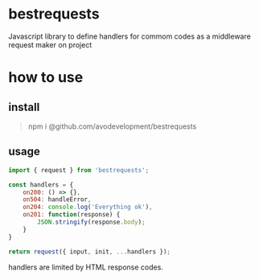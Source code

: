 # bestrequests
Javascript library to define handlers for commom codes as a middleware request maker on project

# how to use

## install

> npm i @github.com/avodevelopment/bestrequests

## usage

```javascript
import { request } from 'bestrequests';

const handlers = { 
    on200: () => {},
    on504: handleError,
    on204: console.log('Everything ok'),
    on201: function(response) {
        JSON.stringify(response.body);
    }
}

return request({ input, init, ...handlers });

```

handlers are limited by HTML response codes.
